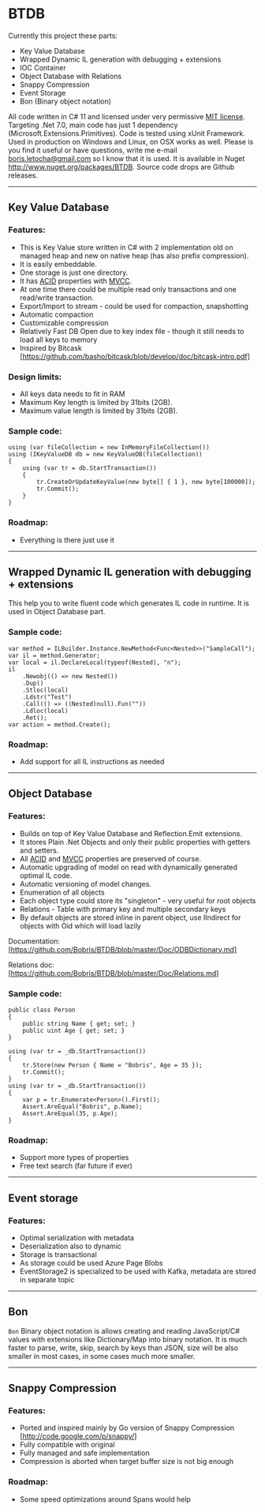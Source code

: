 # BTDB

Currently this project these parts:

-   Key Value Database
-   Wrapped Dynamic IL generation with debugging + extensions
-   IOC Container
-   Object Database with Relations
-   Snappy Compression
-   Event Storage
-   Bon (Binary object notation)

All code written in C# 11 and licensed under very permissive [MIT license](http://www.opensource.org/licenses/mit-license.html). Targeting .Net 7.0, main code has just 1 dependency (Microsoft.Extensions.Primitives). Code is tested using xUnit Framework. Used in production on Windows and Linux, on OSX works as well.
Please is you find it useful or have questions, write me e-mail <boris.letocha@gmail.com> so I know that it is used.
It is available in Nuget <http://www.nuget.org/packages/BTDB>. Source code drops are Github releases.

---

## Key Value Database

### Features:

-   This is Key Value store written in C# with 2 implementation old on managed heap and new on native heap (has also prefix compression).
-   It is easily embeddable.
-   One storage is just one directory.
-   It has [ACID] properties with [MVCC].
-   At one time there could be multiple read only transactions and one read/write transaction.
-   Export/Import to stream - could be used for compaction, snapshotting
-   Automatic compaction
-   Customizable compression
-   Relatively Fast DB Open due to key index file - though it still needs to load all keys to memory
-   Inspired by Bitcask [https://github.com/basho/bitcask/blob/develop/doc/bitcask-intro.pdf]

### Design limits:

-   All keys data needs to fit in RAM
-   Maximum Key length is limited by 31bits (2GB).
-   Maximum value length is limited by 31bits (2GB).

### Sample code:

    using (var fileCollection = new InMemoryFileCollection())
    using (IKeyValueDB db = new KeyValueDB(fileCollection))
    {
        using (var tr = db.StartTransaction())
        {
            tr.CreateOrUpdateKeyValue(new byte[] { 1 }, new byte[100000]);
            tr.Commit();
        }
    }

### Roadmap:

-   Everything is there just use it

---

## Wrapped Dynamic IL generation with debugging + extensions

This help you to write fluent code which generates IL code in runtime. It is used in Object Database part.

### Sample code:

    var method = ILBuilder.Instance.NewMethod<Func<Nested>>("SampleCall");
    var il = method.Generator;
    var local = il.DeclareLocal(typeof(Nested), "n");
    il
        .Newobj(() => new Nested())
        .Dup()
        .Stloc(local)
        .Ldstr("Test")
        .Call(() => ((Nested)null).Fun(""))
        .Ldloc(local)
        .Ret();
    var action = method.Create();

### Roadmap:

-   Add support for all IL instructions as needed

---

## Object Database

### Features:

-   Builds on top of Key Value Database and Reflection.Emit extensions.
-   It stores Plain .Net Objects and only their public properties with getters and setters.
-   All [ACID] and [MVCC] properties are preserved of course.
-   Automatic upgrading of model on read with dynamically generated optimal IL code.
-   Automatic versioning of model changes.
-   Enumeration of all objects
-   Each object type could store its "singleton" - very useful for root objects
-   Relations - Table with primary key and multiple secondary keys
-   By default objects are stored inline in parent object, use IIndirect for objects with Oid which will load lazily

Documentation: [https://github.com/Bobris/BTDB/blob/master/Doc/ODBDictionary.md]

Relations doc: [https://github.com/Bobris/BTDB/blob/master/Doc/Relations.md]

### Sample code:

    public class Person
    {
        public string Name { get; set; }
        public uint Age { get; set; }
    }

    using (var tr = _db.StartTransaction())
    {
        tr.Store(new Person { Name = "Bobris", Age = 35 });
        tr.Commit();
    }
    using (var tr = _db.StartTransaction())
    {
        var p = tr.Enumerate<Person>().First();
        Assert.AreEqual("Bobris", p.Name);
        Assert.AreEqual(35, p.Age);
    }

### Roadmap:

-   Support more types of properties
-   Free text search (far future if ever)

---

## Event storage

### Features:

-   Optimal serialization with metadata
-   Deserialization also to dynamic
-   Storage is transactional
-   As storage could be used Azure Page Blobs
-   EventStorage2 is specialized to be used with Kafka, metadata are stored in separate topic

---

## Bon

`Bon` Binary object notation is allows creating and reading JavaScript/C# values with extensions like Dictionary/Map into binary notation. It is much faster to parse, write, skip, search by keys than JSON, size will be also smaller in most cases, in some cases much more smaller.

---

## Snappy Compression

### Features:

-   Ported and inspired mainly by Go version of Snappy Compression [http://code.google.com/p/snappy/]
-   Fully compatible with original
-   Fully managed and safe implementation
-   Compression is aborted when target buffer size is not big enough

### Roadmap:

-   Some speed optimizations around Spans would help

[acid]: http://en.wikipedia.org/wiki/ACID
[mvcc]: http://en.wikipedia.org/wiki/Multiversion_concurrency_control
